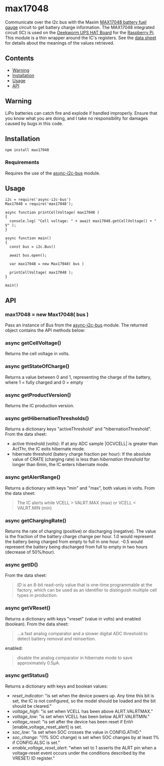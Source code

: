 # max17048

Communicate over the i2c bus with the Maxim
[MAX17048 battery fuel gauge](https://www.maximintegrated.com/en/products/power/battery-management/MAX17048.html)
circuit to get battery charge information.
The MAX17048 integrated circuit (IC) is used on the [Geekworm UPS HAT Board](http://www.raspberrypiwiki.com/index.php/Raspi_UPS_HAT_Board) for the [Raspberry Pi](https://www.raspberrypi.org/).
This module is a thin wrapper around the IC's registers.
See the [data sheet](https://datasheets.maximintegrated.com/en/ds/MAX17048-MAX17049.pdf) for details about the
meanings of the values retrieved.

## Contents
 * [Warning](#Warning)
 * [Installation](#installation)
 * [Usage](#usage)
 * [API](#api)

## Warning
LiPo batteries can catch fire and explode if handled improperly. Ensure that you know what you are doing, and
I take no responsibility for damages caused by bugs in this code. 

## Installation
```
npm install max17048
```

### Requirements
Requires the use of the [async-i2c-bus](https://www.npmjs.com/package/async-i2c-bus) module.

## Usage
```
i2c = require('async-i2c-bus')
Max17048 = require('max17048');

async function printCellVoltage( max17048 )
{
  console.log( "Cell voltage: " + await max17048.getCellVoltage() + " V" );
}

async function main()
{
  const bus = i2c.Bus()

  await bus.open();

  var max17048 = new Max17048( bus )
  
  printCellVoltage( max17048 );
}

main()
```

## API

### max17048 = new Max17048( bus )
Pass an instance of Bus from the [async-i2c-bus](https://www.npmjs.com/package/async-i2c-bus) module.
The returned object contains the API methods below:

### async getCellVoltage()
Returns the cell voltage in volts.

### async getStateOfCharge()
Returns a value between 0 and 1, representing the charge of the battery, where 1 = fully charged and
0 = empty

### async getProductVersion()
Returns the IC production version.

### async getHibernationThresholds()
Returns a dictionary keys "activeThreshold" and "hibernationThreshold". From the data sheet:
* active threshold (volts): If at any ADC sample |OCVCELL| is greater than ActThr, the IC exits hibernate
mode.
* hibernate threshold (batery charge fraction per hour): If the absolute value of CRATE (charging rate) is less
than *hibernation threshold* for longer than 6min, the IC enters hibernate mode.

### async getAlertRange()
Returns a dictionary with keys "min" and "max", both values in volts. From the data sheet:
> The IC alerts while VCELL > VALRT.MAX (max) or VCELL < VALRT.MIN (min)

### async getChargingRate()
Returns the rate of charging (positive) or discharging (negative). The value is the fraction of the battery charge
change per hour. 1.0 would represent the battery being charged from empty to full in one hour. -0.5 would
represent the battery being discharged from full to empty in two hours (decrease of 50%/hour).

### async getID()
From the data sheet:
> *ID* is an 8-bit read-only value that is one-time programmable at the factory, which can be used as an
> identifier to distinguish multiple cell types in production.

### async getVReset()
Returns a dictionary with keys "vreset" (value in volts) and enabled (boolean). From the data sheet:
> ...a fast analog comparator and a slower digital ADC threshold to detect battery removal and reinsertion.

enabled:
> disable the analog comparator in hibernate mode to save approximately 0.5µA.

### async getStatus()
Returns a dictionary with keys and boolean values:
* *reset_indicator*: "is set when the device powers up. Any time this bit is set, the IC is not 
configured, so the model should be loaded and the bit should be cleared."
* *voltage_high*: "is set when VCELL has been above ALRT.VALRTMAX."
* *voltage_low*: "is set when VCELL has been below ALRT.VALRTMIN."
* *voltage_reset*: "is set after the device has been reset if EnVr [enable_voltage_reset_alert] is set.
* *soc_low*: "is set when SOC crosses the value in CONFIG.ATHD."
* *soc_change*: "(1% SOC change) is set when SOC changes by at least 1% if CONFIG.ALSC is set."
* *enable_voltage_reset_alert*: "when set to 1 asserts the ALRT pin when a voltage-reset event occurs under
the conditions described by the VRESET/ ID register."
